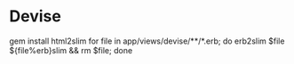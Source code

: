 # Devise
gem install html2slim
for file in app/views/devise/**/*.erb; do erb2slim $file ${file%erb}slim && rm $file; done
